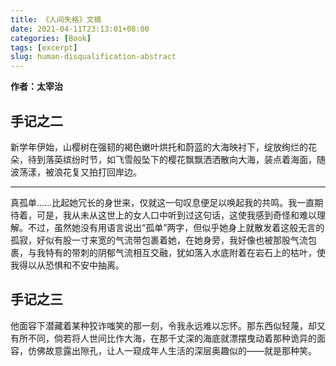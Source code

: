 ```yaml
---
title: 《人间失格》文摘
date: 2021-04-11T23:13:01+08:00
categories: [Book]
tags: [excerpt]
slug: human-disqualification-abstract
---
```


**作者：太宰治**

## 手记之二

新学年伊始，山樱树在强韧的褐色嫩叶烘托和蔚蓝的大海映衬下，绽放绚烂的花朵，待到落英缤纷时节，如飞雪般坠下的樱花飘飘洒洒散向大海，装点着海面，随波荡漾，被浪花复又拍打回岸边。

---

真孤单……比起她冗长的身世来，仅就这一句叹息便足以唤起我的共鸣。我一直期待着，可是，我从未从这世上的女人口中听到过这句话，这使我感到奇怪和难以理解。不过，虽然她没有用语言说出“孤单”两字，但似乎她身上就散发着这般无言的孤寂，好似有股一寸来宽的气流带包裹着她，在她身旁，我好像也被那股气流包裹，与我特有的带刺的阴郁气流相互交融，犹如落入水底附着在岩石上的枯叶，使我得以从恐惧和不安中抽离。

## 手记之三

他面容下潜藏着某种狡诈嗤笑的那一刻，令我永远难以忘怀。那东西似轻蔑，却又有所不同，倘若将人世间比作大海，在那千丈深的海底就漂摆曳动着那种诡异的面容，仿佛故意露出隙孔，让人一窥成年人生活的深层奥趣似的——就是那种笑。